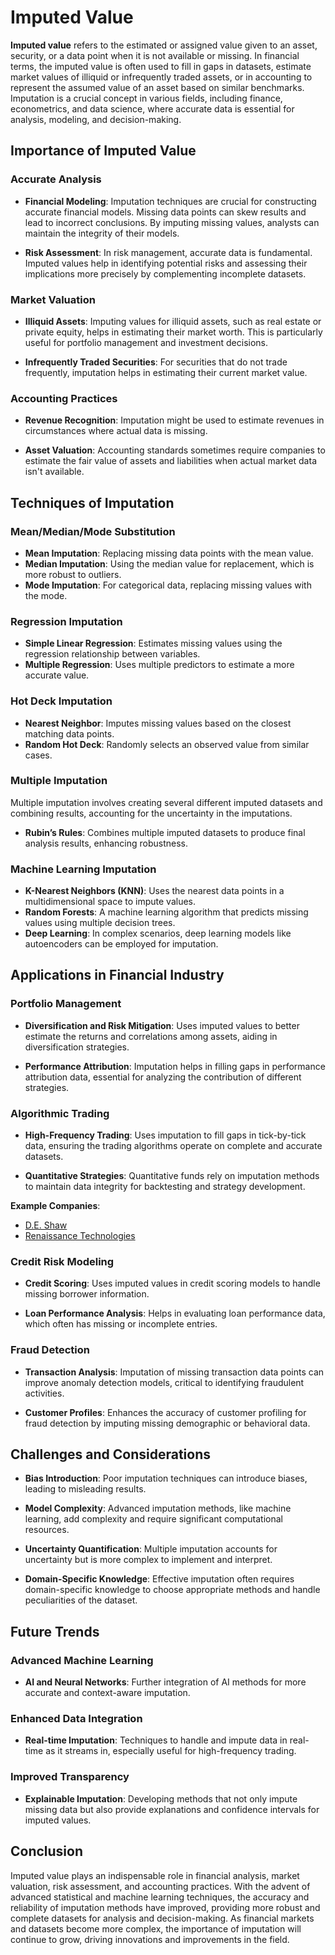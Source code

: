 # Imputed Value

**Imputed value** refers to the estimated or assigned value given to an asset, security, or a data point when it is not available or missing. In financial terms, the imputed value is often used to fill in gaps in datasets, estimate market values of illiquid or infrequently traded assets, or in accounting to represent the assumed value of an asset based on similar benchmarks. Imputation is a crucial concept in various fields, including finance, econometrics, and data science, where accurate data is essential for analysis, modeling, and decision-making.

## Importance of Imputed Value

### Accurate Analysis

- **Financial Modeling**: Imputation techniques are crucial for constructing accurate financial models. Missing data points can skew results and lead to incorrect conclusions. By imputing missing values, analysts can maintain the integrity of their models.
  
- **Risk Assessment**: In risk management, accurate data is fundamental. Imputed values help in identifying potential risks and assessing their implications more precisely by complementing incomplete datasets.

### Market Valuation

- **Illiquid Assets**: Imputing values for illiquid assets, such as real estate or private equity, helps in estimating their market worth. This is particularly useful for portfolio management and investment decisions.
  
- **Infrequently Traded Securities**: For securities that do not trade frequently, imputation helps in estimating their current market value.

### Accounting Practices

- **Revenue Recognition**: Imputation might be used to estimate revenues in circumstances where actual data is missing.
  
- **Asset Valuation**: Accounting standards sometimes require companies to estimate the fair value of assets and liabilities when actual market data isn't available.

## Techniques of Imputation

### Mean/Median/Mode Substitution

- **Mean Imputation**: Replacing missing data points with the mean value.
- **Median Imputation**: Using the median value for replacement, which is more robust to outliers.
- **Mode Imputation**: For categorical data, replacing missing values with the mode.

### Regression Imputation

- **Simple Linear Regression**: Estimates missing values using the regression relationship between variables.
- **Multiple Regression**: Uses multiple predictors to estimate a more accurate value.

### Hot Deck Imputation

- **Nearest Neighbor**: Imputes missing values based on the closest matching data points.
- **Random Hot Deck**: Randomly selects an observed value from similar cases.

### Multiple Imputation

Multiple imputation involves creating several different imputed datasets and combining results, accounting for the uncertainty in the imputations.

- **Rubin’s Rules**: Combines multiple imputed datasets to produce final analysis results, enhancing robustness.

### Machine Learning Imputation

- **K-Nearest Neighbors (KNN)**: Uses the nearest data points in a multidimensional space to impute values.
- **Random Forests**: A machine learning algorithm that predicts missing values using multiple decision trees.
- **Deep Learning**: In complex scenarios, deep learning models like autoencoders can be employed for imputation.

## Applications in Financial Industry

### Portfolio Management

- **Diversification and Risk Mitigation**: Uses imputed values to better estimate the returns and correlations among assets, aiding in diversification strategies.
  
- **Performance Attribution**: Imputation helps in filling gaps in performance attribution data, essential for analyzing the contribution of different strategies.

### Algorithmic Trading

- **High-Frequency Trading**: Uses imputation to fill gaps in tick-by-tick data, ensuring the trading algorithms operate on complete and accurate datasets.
  
- **Quantitative Strategies**: Quantitative funds rely on imputation methods to maintain data integrity for backtesting and strategy development.

**Example Companies**:
- [D.E. Shaw](https://www.deshaw.com)
- [Renaissance Technologies](https://www.rentec.com)
  
### Credit Risk Modeling

- **Credit Scoring**: Uses imputed values in credit scoring models to handle missing borrower information.
  
- **Loan Performance Analysis**: Helps in evaluating loan performance data, which often has missing or incomplete entries.

### Fraud Detection

- **Transaction Analysis**: Imputation of missing transaction data points can improve anomaly detection models, critical to identifying fraudulent activities.
  
- **Customer Profiles**: Enhances the accuracy of customer profiling for fraud detection by imputing missing demographic or behavioral data.

## Challenges and Considerations

- **Bias Introduction**: Poor imputation techniques can introduce biases, leading to misleading results.
  
- **Model Complexity**: Advanced imputation methods, like machine learning, add complexity and require significant computational resources.
  
- **Uncertainty Quantification**: Multiple imputation accounts for uncertainty but is more complex to implement and interpret.

- **Domain-Specific Knowledge**: Effective imputation often requires domain-specific knowledge to choose appropriate methods and handle peculiarities of the dataset.

## Future Trends

### Advanced Machine Learning

- **AI and Neural Networks**: Further integration of AI methods for more accurate and context-aware imputation.

### Enhanced Data Integration

- **Real-time Imputation**: Techniques to handle and impute data in real-time as it streams in, especially useful for high-frequency trading.

### Improved Transparency

- **Explainable Imputation**: Developing methods that not only impute missing data but also provide explanations and confidence intervals for imputed values.

## Conclusion

Imputed value plays an indispensable role in financial analysis, market valuation, risk assessment, and accounting practices. With the advent of advanced statistical and machine learning techniques, the accuracy and reliability of imputation methods have improved, providing more robust and complete datasets for analysis and decision-making. As financial markets and datasets become more complex, the importance of imputation will continue to grow, driving innovations and improvements in the field.